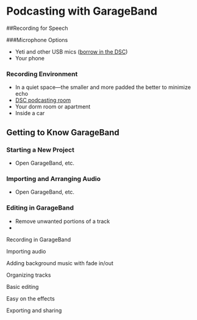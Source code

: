 # Podcasting with GarageBand



##Recording for Speech



###Microphone Options

* Yeti and other USB mics ([borrow in the DSC](https://guides.library.ucsc.edu/DSCEquipment/Home#s-lg-box-wrapper-22925798))
* Your phone



### Recording Environment

* In a quiet space—the smaller and more padded the better to minimize echo
* [DSC podcasting room](https://guides.library.ucsc.edu/DSC/Podcasting)
* Your dorm room or apartment
* Inside a car



## Getting to Know GarageBand



### Starting a New Project

* Open GarageBand, etc.



### Importing and Arranging Audio

- Open GarageBand, etc.



### Editing in GarageBand

- Remove unwanted portions of a track
- 





Recording in GarageBand

Importing audio

Adding background music with fade in/out

Organizing tracks

Basic editing

Easy on the effects

Exporting and sharing